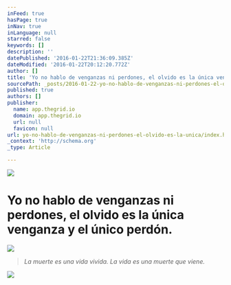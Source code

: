 ```yaml
---
inFeed: true
hasPage: true
inNav: true
inLanguage: null
starred: false
keywords: []
description: ''
datePublished: '2016-01-22T21:36:09.385Z'
dateModified: '2016-01-22T20:12:20.772Z'
author: []
title: 'Yo no hablo de venganzas ni perdones, el olvido es la única venganza y el único perdón.'
sourcePath: _posts/2016-01-22-yo-no-hablo-de-venganzas-ni-perdones-el-olvido-es-la-unica.md
published: true
authors: []
publisher:
  name: app.thegrid.io
  domain: app.thegrid.io
  url: null
  favicon: null
url: yo-no-hablo-de-venganzas-ni-perdones-el-olvido-es-la-unica/index.html
_context: 'http://schema.org'
_type: Article

---
```

![](https://s3-us-west-2.amazonaws.com/the-grid-img/p/f7320cbf09a271e87b44bbbbb4c517cc9de3e631.jpg)

# Yo no hablo de venganzas ni perdones, el olvido es la única venganza y el único perdón.
![](https://s3-us-west-2.amazonaws.com/the-grid-img/p/dfdd979146388ea72fcbc3554aa6a24f74418027.jpg)

> _La muerte es una vida vivida. La vida es una muerte que viene._

![](https://s3-us-west-2.amazonaws.com/the-grid-img/p/cb231821fa7a4526451f0f53b611edb970470ac2.png)